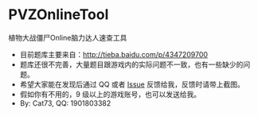# PVZOnlineTool
植物大战僵尸Online脑力达人速查工具
* 目前题库主要来自：http://tieba.baidu.com/p/4347209700
* 题库还很不完善，大量题目跟游戏内的实际问题不一致，也有一些缺少的问题。
* 希望大家能在发现后通过 QQ 或者 [Issue](https://github.com/Cat7373/PVZOnlineTool/issues) 反馈给我，反馈时请带上截图。
* 假如你有不用的，9 级以上的游戏账号，也可以发送给我。
* By: Cat73, QQ: 1901803382
